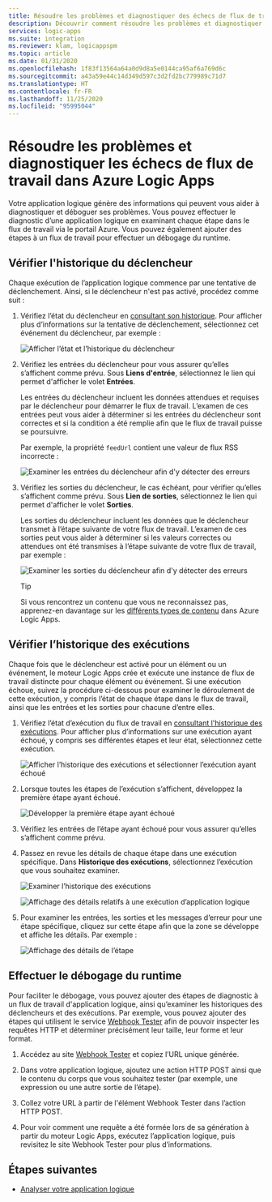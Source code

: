 ```yaml
---
title: Résoudre les problèmes et diagnostiquer des échecs de flux de travail
description: Découvrir comment résoudre les problèmes et diagnostiquer les erreurs et les échecs de flux de travail dans Azure Logic Apps
services: logic-apps
ms.suite: integration
ms.reviewer: klam, logicappspm
ms.topic: article
ms.date: 01/31/2020
ms.openlocfilehash: 1f83f13564a64a0d9d8a5e0144ca95af6a769d6c
ms.sourcegitcommit: a43a59e44c14d349d597c3d2fd2bc779989c71d7
ms.translationtype: HT
ms.contentlocale: fr-FR
ms.lasthandoff: 11/25/2020
ms.locfileid: "95995044"
---
```

# <a name="troubleshoot-and-diagnose-workflow-failures-in-azure-logic-apps"></a>Résoudre les problèmes et diagnostiquer les échecs de flux de travail dans Azure Logic Apps

Votre application logique génère des informations qui peuvent vous aider à diagnostiquer et déboguer ses problèmes. Vous pouvez effectuer le diagnostic d’une application logique en examinant chaque étape dans le flux de travail via le portail Azure. Vous pouvez également ajouter des étapes à un flux de travail pour effectuer un débogage du runtime.

<a name="check-trigger-history"></a>

## <a name="check-trigger-history"></a>Vérifier l'historique du déclencheur

Chaque exécution de l’application logique commence par une tentative de déclenchement. Ainsi, si le déclencheur n'est pas activé, procédez comme suit :

1. Vérifiez l’état du déclencheur en [consultant son historique](../logic-apps/monitor-logic-apps.md#review-trigger-history). Pour afficher plus d’informations sur la tentative de déclenchement, sélectionnez cet événement du déclencheur, par exemple :

   ![Afficher l’état et l’historique du déclencheur](./media/logic-apps-diagnosing-failures/logic-app-trigger-history.png)

1. Vérifiez les entrées du déclencheur pour vous assurer qu’elles s’affichent comme prévu. Sous **Liens d'entrée**, sélectionnez le lien qui permet d'afficher le volet **Entrées**.

   Les entrées du déclencheur incluent les données attendues et requises par le déclencheur pour démarrer le flux de travail. L’examen de ces entrées peut vous aider à déterminer si les entrées du déclencheur sont correctes et si la condition a été remplie afin que le flux de travail puisse se poursuivre.

   Par exemple, la propriété `feedUrl` contient une valeur de flux RSS incorrecte :

   ![Examiner les entrées du déclencheur afin d'y détecter des erreurs](./media/logic-apps-diagnosing-failures/review-trigger-inputs-for-errors.png)

1. Vérifiez les sorties du déclencheur, le cas échéant, pour vérifier qu’elles s’affichent comme prévu. Sous **Lien de sorties**, sélectionnez le lien qui permet d'afficher le volet **Sorties**.

   Les sorties du déclencheur incluent les données que le déclencheur transmet à l’étape suivante de votre flux de travail. L’examen de ces sorties peut vous aider à déterminer si les valeurs correctes ou attendues ont été transmises à l’étape suivante de votre flux de travail, par exemple :

   ![Examiner les sorties du déclencheur afin d'y détecter des erreurs](./media/logic-apps-diagnosing-failures/review-trigger-outputs-for-errors.png)

   > [!TIP]
   > Si vous rencontrez un contenu que vous ne reconnaissez pas, apprenez-en davantage sur les [différents types de contenu](../logic-apps/logic-apps-content-type.md) dans Azure Logic Apps.

<a name="check-runs-history"></a>

## <a name="check-runs-history"></a>Vérifier l’historique des exécutions

Chaque fois que le déclencheur est activé pour un élément ou un événement, le moteur Logic Apps crée et exécute une instance de flux de travail distincte pour chaque élément ou événement. Si une exécution échoue, suivez la procédure ci-dessous pour examiner le déroulement de cette exécution, y compris l’état de chaque étape dans le flux de travail, ainsi que les entrées et les sorties pour chacune d’entre elles.

1. Vérifiez l’état d’exécution du flux de travail en [consultant l'historique des exécutions](../logic-apps/monitor-logic-apps.md#review-runs-history). Pour afficher plus d’informations sur une exécution ayant échoué, y compris ses différentes étapes et leur état, sélectionnez cette exécution.

   ![Afficher l’historique des exécutions et sélectionner l’exécution ayant échoué](./media/logic-apps-diagnosing-failures/logic-app-runs-history.png)

1. Lorsque toutes les étapes de l’exécution s’affichent, développez la première étape ayant échoué.

   ![Développer la première étape ayant échoué](./media/logic-apps-diagnosing-failures/logic-app-run-pane.png)

1. Vérifiez les entrées de l’étape ayant échoué pour vous assurer qu’elles s’affichent comme prévu.

1. Passez en revue les détails de chaque étape dans une exécution spécifique. Dans **Historique des exécutions**, sélectionnez l’exécution que vous souhaitez examiner.

   ![Examiner l’historique des exécutions](./media/logic-apps-diagnosing-failures/logic-app-runs-history.png)

   ![Affichage des détails relatifs à une exécution d’application logique](./media/logic-apps-diagnosing-failures/logic-app-run-details.png)

1. Pour examiner les entrées, les sorties et les messages d’erreur pour une étape spécifique, cliquez sur cette étape afin que la zone se développe et affiche les détails. Par exemple :

   ![Affichage des détails de l’étape](./media/logic-apps-diagnosing-failures/logic-app-run-details-expanded.png)

## <a name="perform-runtime-debugging"></a>Effectuer le débogage du runtime

Pour faciliter le débogage, vous pouvez ajouter des étapes de diagnostic à un flux de travail d'application logique, ainsi qu’examiner les historiques des déclencheurs et des exécutions. Par exemple, vous pouvez ajouter des étapes qui utilisent le service [Webhook Tester](https://webhook.site/) afin de pouvoir inspecter les requêtes HTTP et déterminer précisément leur taille, leur forme et leur format.

1. Accédez au site [Webhook Tester](https://webhook.site/) et copiez l’URL unique générée.

1. Dans votre application logique, ajoutez une action HTTP POST ainsi que le contenu du corps que vous souhaitez tester (par exemple, une expression ou une autre sortie de l’étape).

1. Collez votre URL à partir de l'élément Webhook Tester dans l’action HTTP POST.

1. Pour voir comment une requête a été formée lors de sa génération à partir du moteur Logic Apps, exécutez l’application logique, puis revisitez le site Webhook Tester pour plus d’informations.

## <a name="next-steps"></a>Étapes suivantes

* [Analyser votre application logique](../logic-apps/monitor-logic-apps.md)

